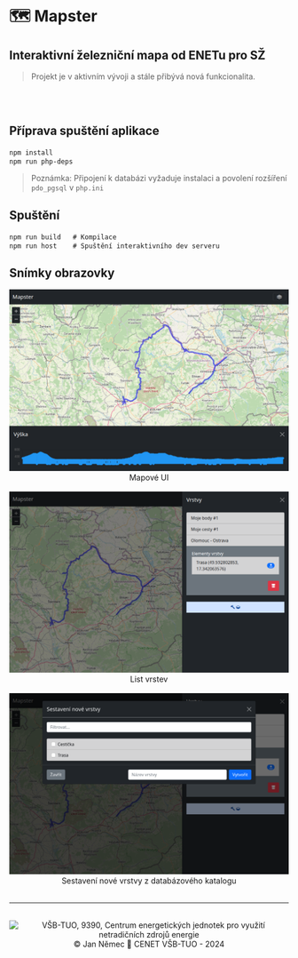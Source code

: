 # 🗺️ Mapster
## Interaktivní železniční mapa od ENETu pro SŽ
> Projekt je v aktivním vývoji a stále přibývá nová funkcionalita.

<br><br>

## Příprava spuštění aplikace
```console
npm install
npm run php-deps
```

> Poznámka: Připojení k databázi vyžaduje instalaci a povolení rozšíření `pdo_pgsql` v `php.ini`

## Spuštění
```console
npm run build   # Kompilace
npm run host    # Spuštění interaktivního dev serveru
```

## Snímky obrazovky

<div align="center">
    <img src = "screenshots/map_ui.png">
</div>
<div align="center">
    Mapové UI
</div>
<br>

<div align="center">
    <img src = "screenshots/layer_list.png">
</div>
<div align="center">
    List vrstev
</div>
<br>

<div align="center">
    <img src = "screenshots/layer_builder.png">
</div>
<div align="center">
    Sestavení nové vrstvy z databázového katalogu
</div>
<br>

***
<br>

<div align="center">
    <img id="orgunit-content" src="https://www.vsb.cz/share/webresources/logos/email/origin/9370_cs.png" alt="VŠB-TUO, 9390, Centrum energetických jednotek pro využití netradičních zdrojů energie " height="50">
    <div align="center">
        &copy; Jan Němec 🤝 CENET VŠB-TUO - 2024
    </div>
</div>
